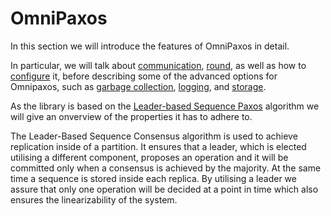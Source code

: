 # OmniPaxos

In this section we will introduce the features of OmniPaxos in detail.

In particular, we will talk about [communication](communication.md), [round](round.md), as well as how to [configure](configuration.md) it, before describing some of the advanced options for Omnipaxos, such as [garbage collection](garbage-collection.md), [logging](logging.md), and [storage](storage.md).

As the library is based on the [Leader-based Sequence Paxos](https://arxiv.org/pdf/2008.13456.pdf) algorithm we will give an onverview of the properties it has to adhere to.

The Leader-Based Sequence Consensus algorithm is used to achieve replication inside of a partition. It ensures that a leader, which is elected utilising a different component, proposes an operation and it will be committed only when a consensus is achieved by the majority. At the same time a sequence is stored inside each replica. By utilising a leader we assure that only one operation will be decided at a point in time which also ensures the linearizability of the system.

